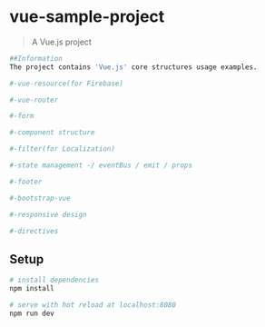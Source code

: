 # vue-sample-project

> A Vue.js project

``` bash
##Information
The project contains 'Vue.js' core structures usage examples.

#-vue-resource(for Firebase)

#-vue-router

#-form

#-component structure

#-filter(for Localization)

#-state management -/ eventBus / emit / props

#-footer

#-bootstrap-vue

#-responsive design

#-directives

```

## Setup

``` bash
# install dependencies
npm install

# serve with hot reload at localhost:8080
npm run dev
```
